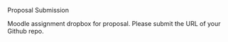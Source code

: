 Proposal Submission

Moodle assignment dropbox for proposal. Please submit the URL of your Github repo.